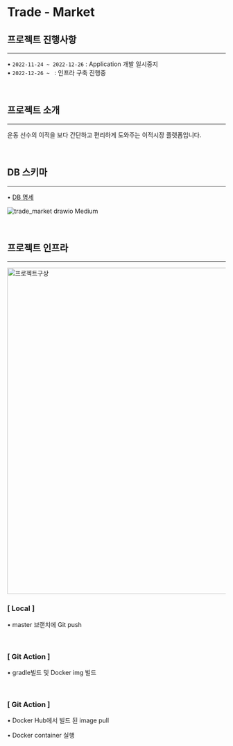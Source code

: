 # Trade - Market

## 프로젝트 진행사항

---

• `2022-11-24 ~ 2022-12-26` : Application 개발 일시중지<br>
• `2022-12-26 ~ ` : 인프라 구축 진행중

<br>

## 프로젝트 소개

---

운동 선수의 이적을 보다 간단하고 편리하게 도와주는 이적시장 플랫폼입니다.

<br>

## DB 스키마

---

• <a href="https://gilbert9172.github.io/project/2022/11/19/Project-DB%EC%84%A4%EA%B3%84/" target="_blank">DB 명세</a>

![trade_market drawio Medium](https://user-images.githubusercontent.com/83274792/208341500-d0a1ec50-60d3-49c8-98e2-dcdd2c879cc9.png)


<br>

## 프로젝트 인프라

---

<img width="750" alt="프로젝트구상" src="https://user-images.githubusercontent.com/83274792/208341080-d7daf44f-09c6-4afc-bcdd-6de727ba6afe.png">

### [ Local ]

• master 브랜치에 Git push 

<br>

### [ Git Action ]

• gradle빌드 및 Docker img 빌드

<br>

### [ Git Action ]

• Docker Hub에서 빌드 된 image pull

• Docker container 실행